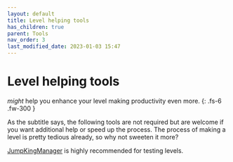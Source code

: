 ```yaml
---
layout: default
title: Level helping tools
has_children: true
parent: Tools
nav_order: 3
last_modified_date: 2023-01-03 15:47
---
```


# Level helping tools

*might* help you enhance your level making productivity even more.
{: .fs-6 .fw-300 }

As the subtitle says, the following tools are not required but are welcome if you want additional help or speed up the process. The process of making a level is pretty tedious already, so why not sweeten it more?

[JumpKingManager](/tools/map-tools/jumpkingmanager) is highly recommended for testing levels.
